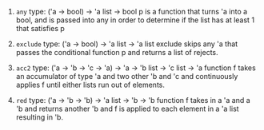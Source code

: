 1. `any`
type: ('a -> bool) -> 'a list -> bool
p is a function that turns 'a into a bool, and is passed into any in order to determine if the list has at least 1 that satisfies p

2. `exclude`
type: ('a -> bool) -> 'a list -> 'a list
exclude skips any 'a that passes the conditional function p and returns a list of rejects.

3. `acc2`
type: ('a -> 'b -> 'c -> 'a) -> 'a -> 'b list -> 'c list -> 'a
function f takes an accumulator of type 'a and two other 'b and 'c and continuously applies f until either lists run out of elements.

4. `red`
type: ('a -> 'b -> 'b) -> 'a list -> 'b -> 'b
function f takes in a 'a and a 'b and returns another 'b and f is applied to each element in a 'a list resulting in 'b.
